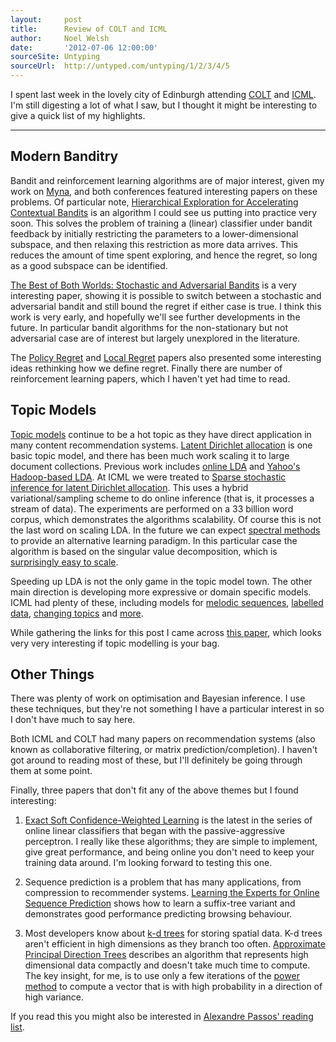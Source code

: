 ```yaml
---
layout:     post
title:      Review of COLT and ICML
author:     Noel Welsh
date:       '2012-07-06 12:00:00'
sourceSite: Untyping
sourceUrl:  http://untyped.com/untyping/1/2/3/4/5
---
```


I spent last week in the lovely city of Edinburgh attending [COLT](http://www.ttic.edu/colt2012/) and [ICML](http://icml.cc/2012/). I'm still digesting a lot of what I saw, but I thought it might be interesting to give a quick list of my highlights.

---

## Modern Banditry

Bandit and reinforcement learning algorithms are of major interest, given my work on [Myna](http://mynaweb.com/), and both conferences featured interesting papers on these problems. Of particular note, [Hierarchical Exploration for Accelerating Contextual Bandits](http://icml.cc/2012/papers/933.pdf) is an algorithm I could see us putting into practice very soon. This solves the problem of training a (linear) classifier under bandit feedback by initially restricting the parameters to a lower-dimensional subspace, and then relaxing this restriction as more data arrives. This reduces the amount of time spent exploring, and hence the regret, so long as a good subspace can be identified.

[The Best of Both Worlds: Stochastic and Adversarial Bandits](http://jmlr.csail.mit.edu/proceedings/papers/v23/bubeck12b/bubeck12b.pdf) is a very interesting paper, showing it is possible to switch between a stochastic and adversarial bandit and still bound the regret if either case is true. I think this work is very early, and hopefully we'll see further developments in the future. In particular bandit algorithms for the non-stationary but not adversarial case are of interest but largely unexplored in the literature.

The [Policy Regret](http://icml.cc/2012/papers/749.pdf) and [Local Regret](http://icml.cc/2012/papers/803.pdf) papers also presented some interesting ideas rethinking how we define regret. Finally there are number of reinforcement learning papers, which I haven't yet had time to read.

## Topic Models

[Topic models](http://en.wikipedia.org/wiki/Topic_model) continue to be a hot topic as they have direct application in many content recommendation systems. [Latent Dirichlet allocation](http://en.wikipedia.org/wiki/Latent_Dirichlet_allocation) is one basic topic model, and there has been much work scaling it to large document collections. Previous work includes [online LDA](http://www.cs.princeton.edu/~blei/papers/HoffmanBleiBach2010b.pdf)
and [Yahoo's Hadoop-based LDA](https://github.com/shravanmn/Yahoo_LDA). At ICML we were treated to [Sparse stochastic inference for latent Dirichlet allocation](http://icml.cc/2012/papers/784.pdf). This uses a hybrid variational/sampling scheme to do online inference (that is, it processes a stream of data). The experiments are performed on a 33 billion word corpus, which demonstrates the algorithms scalability. Of course this is not the last word on scaling LDA. In the future we can expect [spectral methods](http://arxiv.org/abs/1204.6703) to provide an alternative learning paradigm. In this particular case the algorithm is based on the singular value decomposition, which is [surprisingly easy to scale](http://www.stanford.edu/group/mmds/slides2010/Martinsson.pdf).

Speeding up LDA is not the only game in the topic model town. The other main direction is developing more expressive or domain specific models. ICML had plenty of these, including models for [melodic sequences](http://icml.cc/2012/papers/585.pdf), [labelled data](http://icml.cc/2012/papers/387.pdf), [changing topics](http://icml.cc/2012/papers/476.pdf) and [more](http://icml.cc/2012/papers/113.pdf).

While gathering the links for this post I came across [this paper](http://www.cs.cmu.edu/~amahmed/papers/UserModeling_KDD11.pdf), which looks very very interesting if topic modelling is your bag.

## Other Things

There was plenty of work on optimisation and Bayesian inference. I use these techniques, but they're not something I have a particular interest in so I don't have much to say here.

Both ICML and COLT had many papers on recommendation systems (also known as collaborative filtering, or matrix prediction/completion). I haven't got around to reading most of these, but I'll definitely be going through them at some point.

Finally, three papers that don't fit any of the above themes but I found interesting:

1. [Exact Soft Confidence-Weighted Learning](http://icml.cc/2012/papers/86.pdf) is the latest in the series of online linear classifiers that began with the passive-aggressive perceptron. I really like these algorithms; they are simple to implement, give great performance, and being online you don't need to keep your training data around. I'm looking forward to testing this one.

2. Sequence prediction is a problem that has many applications, from compression to recommender systems. [Learning the Experts for Online Sequence Prediction](http://icml.cc/2012/papers/471.pdf) shows how to learn a suffix-tree variant and demonstrates good performance predicting browsing behaviour.

3. Most developers know about [k-d trees](http://en.wikipedia.org/wiki/K-d_tree) for storing spatial data. K-d trees aren't efficient in high dimensions as they branch too often. [Approximate Principal Direction Trees](http://icml.cc/2012/papers/348.pdf) describes an algorithm that represents high dimensional data compactly and doesn't take much time to compute. The key insight, for me, is to use only a few iterations of the [power method](http://en.wikipedia.org/wiki/Power_iteration) to compute a vector that is with high probability in a direction of high variance.

If you read this you might also be interested in [Alexandre Passos' reading list](http://atpassos.posterous.com/icml-2012-reading-list).
